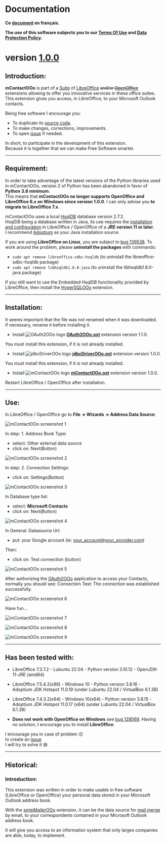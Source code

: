 # Documentation

**Ce [document][2] en français.**

**The use of this software subjects you to our [Terms Of Use][3] and [Data Protection Policy][4].**

# version [1.0.0][5]

## Introduction:

**mContactOOo** is part of a [Suite][6] of [LibreOffice][7] ~~and/or [OpenOffice][8]~~ extensions allowing to offer you innovative services in these office suites.  
This extension gives you access, in LibreOffice, to your Microsoft Outlook contacts.

Being free software I encourage you:
- To duplicate its [source code][9].
- To make changes, corrections, improvements.
- To open [issue][10] if needed.

In short, to participate in the development of this extension.  
Because it is together that we can make Free Software smarter.

___
## Requirement:

In order to take advantage of the latest versions of the Python libraries used in mContactOOo, version 2 of Python has been abandoned in favor of **Python 3.8 minimum**.  
This means that **mContactOOo no longer supports OpenOffice and LibreOffice 6.x on Windows since version 1.0.0**.
I can only advise you **to migrate to LibreOffice 7.x**.

mContactOOo uses a local [HsqlDB][12] database version 2.7.2.  
HsqlDB being a database written in Java, its use requires the [installation and configuration][13] in LibreOffice / OpenOffice of a **JRE version 11 or later**.  
I recommend [Adoptium][14] as your Java installation source.

If you are using **LibreOffice on Linux**, you are subject to [bug 139538][15]. To work around the problem, please **uninstall the packages** with commands:
- `sudo apt remove libreoffice-sdbc-hsqldb` (to uninstall the libreoffice-sdbc-hsqldb package)
- `sudo apt remove libhsqldb1.8.0-java` (to uninstall the libhsqldb1.8.0-java package)

If you still want to use the Embedded HsqlDB functionality provided by LibreOffice, then install the [HyperSQLOOo][16] extension.  

___
## Installation:

It seems important that the file was not renamed when it was downloaded.
If necessary, rename it before installing it.

- Install ![OAuth2OOo logo][17] **[OAuth2OOo.oxt][18]** extension version 1.1.0.

You must install this extension, if it is not already installed.

- Install ![jdbcDriverOOo logo][19] **[jdbcDriverOOo.oxt][20]** extension version 1.0.0.

You must install this extension, if it is not already installed.

- Install ![mContactOOo logo][1] **[mContactOOo.oxt][21]** extension version 1.0.0.

Restart LibreOffice / OpenOffice after installation.

___
## Use:

In LibreOffice / OpenOffice go to **File -> Wizards -> Address Data Source**:

![mContactOOo screenshot 1][22]

In step: 1. Address Book Type:
- select: Other external data source
- click on: Next(Button)

![mContactOOo screenshot 2][23]

In step: 2. Connection Settings:
- click on: Settings(Button)

![mContactOOo screenshot 3][24]

In Database type list:
- select: **Microsoft Contacts**
- click on: Next(Button)

![mContactOOo screenshot 4][25]

In General: Datasource Url:
- put: your Google account (ie: your_account@your_provider.com)

Then:
- click on: Test connection (button)

![mContactOOo screenshot 5][26]

After authorizing the [OAuth2OOo][27] application to access your Contacts, normally you should see: Connection Test: The connection was established successfully.

![mContactOOo screenshot 6][28]

Have fun...

![mContactOOo screenshot 7][29]

![mContactOOo screenshot 8][30]

![mContactOOo screenshot 9][31]

___
## Has been tested with:

* LibreOffice 7.3.7.2 - Lubuntu 22.04 - Python version 3.10.12 - OpenJDK-11-JRE (amd64)

* LibreOffice 7.5.4.2(x86) - Windows 10 - Python version 3.8.16 - Adoptium JDK Hotspot 11.0.19 (under Lubuntu 22.04 / VirtualBox 6.1.38)

* LibreOffice 7.4.3.2(x64) - Windows 10(x64) - Python version 3.8.15  - Adoptium JDK Hotspot 11.0.17 (x64) (under Lubuntu 22.04 / VirtualBox 6.1.38)

* **Does not work with OpenOffice on Windows** see [bug 128569][11]. Having no solution, I encourage you to install **LibreOffice**.

I encourage you in case of problem :confused:  
to create an [issue][10]  
I will try to solve it :smile:

___
## Historical:

### Introduction:

This extension was written in order to make usable in free software (LibreOffice or OpenOffice) your personal data stored in your Microsoft Outlook address book.

With the [smtpMailerOOo][32] extension, it can be the data source for [mail merge][33] by email, to your correspondents contained in your Microsoft Outlook address book.

It will give you access to an information system that only larges companies are able, today, to implement.

[1]: <img/mContactOOo.svg>
[2]: <https://prrvchr.github.io/mContactOOo/README_fr>
[3]: <https://prrvchr.github.io/mContactOOo/source/mContactOOo/registration/TermsOfUse_en>
[4]: <https://prrvchr.github.io/mContactOOo/source/mContactOOo/registration/PrivacyPolicy_en>
[5]: <https://prrvchr.github.io/mContactOOo#historical>
[6]: <https://prrvchr.github.io/>
[7]: <https://www.libreoffice.org/download/download/>
[8]: <https://www.openoffice.org/download/index.html>
[9]: <https://github.com/prrvchr/mContactOOo>
[10]: <https://github.com/prrvchr/mContactOOo/issues/new>
[11]: <https://bz.apache.org/ooo/show_bug.cgi?id=128569>
[12]: <http://hsqldb.org/>
[13]: <https://wiki.documentfoundation.org/Documentation/HowTo/Install_the_correct_JRE_-_LibreOffice_on_Windows_10>
[14]: <https://adoptium.net/releases.html?variant=openjdk11>
[15]: <https://bugs.documentfoundation.org/show_bug.cgi?id=139538>
[16]: <https://prrvchr.github.io/HyperSQLOOo/>
[17]: <https://prrvchr.github.io/OAuth2OOo/img/OAuth2OOo.svg>
[18]: <https://github.com/prrvchr/OAuth2OOo/raw/master/OAuth2OOo.oxt>
[19]: <https://prrvchr.github.io/jdbcDriverOOo/img/jdbcDriverOOo.svg>
[20]: <https://github.com/prrvchr/jdbcDriverOOo/raw/master/source/jdbcDriverOOo/dist/jdbcDriverOOo.oxt>
[21]: <https://github.com/prrvchr/mContactOOo/raw/main/source/mContactOOo/dist/mContactOOo.oxt>
[22]: <img/mContactOOo-1.png>
[23]: <img/mContactOOo-2.png>
[24]: <img/mContactOOo-3.png>
[25]: <img/mContactOOo-4.png>
[26]: <img/mContactOOo-5.png>
[27]: <https://prrvchr.github.io/OAuth2OOo>
[28]: <img/mContactOOo-6.png>
[29]: <img/mContactOOo-7.png>
[30]: <img/mContactOOo-8.png>
[31]: <img/mContactOOo-9.png>
[32]: <https://github.com/prrvchr/smtpMailerOOo/blob/master/source/smtpMailerOOo/dist/smtpMailerOOo.oxt>
[33]: <https://en.wikipedia.org/wiki/Mail_merge>
